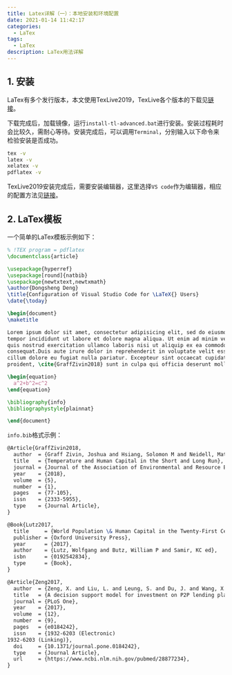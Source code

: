```yaml
---
title: Latex详解（一）：本地安装和环境配置
date: 2021-01-14 11:42:17
categories:
  - LaTex
tags:
  - LaTex
description: LaTex用法详解
---
```


## 1. 安装

LaTex有多个发行版本，本文使用TexLive2019，TexLive各个版本的下载见[链接](http://ftp.math.utah.edu/pub/tex/historic/systems/texlive/)。

下载完成后，加载镜像，运行`install-tl-advanced.bat`进行安装。安装过程耗时会比较久，需耐心等待。安装完成后，可以调用`Terminal`，分别输入以下命令来检验安装是否成功。

```bash
tex -v
latex -v
xelatex -v
pdflatex -v
```

TexLive2019安装完成后，需要安装编辑器，这里选择`VS code`作为编辑器，相应的配置方法见[链接](https://github.com/EthanDeng/vscode-latex)。

## 2. LaTex模板

一个简单的LaTex模板示例如下：

```latex
% !TEX program = pdflatex
\documentclass{article}

\usepackage{hyperref}
\usepackage[round]{natbib}
\usepackage{newtxtext,newtxmath}
\author{Dongsheng Deng}
\title{Configuration of Visual Studio Code for \LaTeX{} Users}
\date{\today}

\begin{document}
\maketitle

Lorem ipsum dolor sit amet, consectetur adipisicing elit, sed do eiusmod
tempor incididunt ut labore et dolore magna aliqua. Ut enim ad minim veniam,
quis nostrud exercitation ullamco laboris nisi ut aliquip ex ea commodo
consequat.Duis aute irure dolor in reprehenderit in voluptate velit esse
cillum dolore eu fugiat nulla pariatur. Excepteur sint occaecat cupidatat non
proident, \cite{GraffZivin2018} sunt in culpa qui officia deserunt mollit anim id est laborum.

\begin{equation}
  a^2+b^2=c^2
\end{equation}

\bibliography{info}
\bibliographystyle{plainnat}

\end{document}
```

`info.bib`格式示例：

```latex
@Article{GraffZivin2018,
  author  = {Graff Zivin, Joshua and Hsiang, Solomon M and Neidell, Matthew},
  title   = {Temperature and Human Capital in the Short and Long Run},
  journal = {Journal of the Association of Environmental and Resource Economists},
  year    = {2018},
  volume  = {5},
  number  = {1},
  pages   = {77-105},
  issn    = {2333-5955},
  type    = {Journal Article},
}

@Book{Lutz2017,
  title     = {World Population \& Human Capital in the Twenty-First Century: An Overview},
  publisher = {Oxford University Press},
  year      = {2017},
  author    = {Lutz, Wolfgang and Butz, William P and Samir, KC ed},
  isbn      = {0192542834},
  type      = {Book},
}

@Article{Zeng2017,
  author  = {Zeng, X. and Liu, L. and Leung, S. and Du, J. and Wang, X. and Li, T.},
  title   = {A decision support model for investment on P2P lending platform},
  journal = {PLoS One},
  year    = {2017},
  volume  = {12},
  number  = {9},
  pages   = {e0184242},
  issn    = {1932-6203 (Electronic)
1932-6203 (Linking)},
  doi     = {10.1371/journal.pone.0184242},
  type    = {Journal Article},
  url     = {https://www.ncbi.nlm.nih.gov/pubmed/28877234},
}
```


